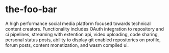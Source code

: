 # the-foo-bar
A high performance social media platform focused towards technical content creators. Functionality includes OAuth integration to repository and ci pipelines, streaming with extention api, video uploading, code sharing, personal status posts, ability to display git enabled repositories on profile, forum posts, content monetization, and wasm compiled ui.

